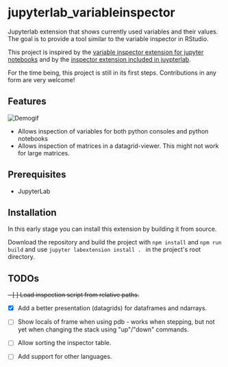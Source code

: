 # jupyterlab_variableinspector



Jupyterlab extension that shows currently used variables and their values. The goal is to provide a tool similar to the variable inspector in RStudio.

This project is inspired by the [variable inspector extension for jupyter notebooks](https://github.com/ipython-contrib/jupyter_contrib_nbextensions/tree/master/src/jupyter_contrib_nbextensions/nbextensions/varInspector) and by the [inspector extension included in juypterlab](https://github.com/jupyterlab/jupyterlab/tree/master/packages/inspector-extension).

For the time being, this project is still in its first steps. Contributions in any form are very welcome!

## Features
![Demogif](early_demo.gif)
- Allows inspection of variables for both python consoles and python notebooks
- Allows inspection of matrices in a datagrid-viewer. This might not work for large matrices.

## Prerequisites

* JupyterLab

## Installation
In this early stage you can install this extension by building it from source.

Download the repository and build the project with `npm install` and `npm run build` and use `jupyter labextension install . ` in the project's root directory.


## TODOs
~~- [ ] Load inspection script from relative paths.~~
- [x] Add a better presentation (datagrids) for dataframes and ndarrays.
- [ ] Show locals of frame when using pdb - works when stepping, but not yet when changing the stack using "up"/"down" commands.
- [ ] Allow sorting the inspector table.
- [ ] Add support for other languages.



